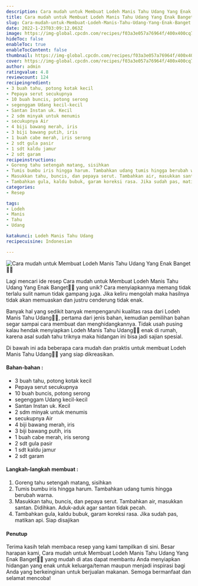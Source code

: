 ```yaml
---
description: Cara mudah untuk Membuat Lodeh Manis Tahu Udang Yang Enak Banget"
title: Cara mudah untuk Membuat Lodeh Manis Tahu Udang Yang Enak Banget
slug: Cara-mudah-untuk-Membuat-Lodeh-Manis-Tahu-Udang-Yang-Enak-Banget
date: 2022-1-23T03:09:12.063Z
image: https://img-global.cpcdn.com/recipes/f03a3e057a76964f/400x400cq70/photo.jpg
hideToc: false
enableToc: true
enableTocContent: false
thumbnail: https://img-global.cpcdn.com/recipes/f03a3e057a76964f/400x400cq70/photo.jpg
cover: https://img-global.cpcdn.com/recipes/f03a3e057a76964f/400x400cq70/photo.jpg
author: admin
ratingvalue: 4.8
reviewcount: 124
recipeingredient:
- 3 buah tahu, potong kotak kecil
- Pepaya serut secukupnya
- 10 buah buncis, potong serong
- segenggam Udang kecil-kecil
- Santan Instan uk. Kecil
- 2 sdm minyak untuk menumis
- secukupnya Air
- 4 biji bawang merah, iris
- 3 biji bawang putih, iris
- 1 buah cabe merah, iris serong
- 2 sdt gula pasir
- 1 sdt kaldu jamur
- 2 sdt garam
recipeinstructions:
- Goreng tahu setengah matang, sisihkan
- Tumis bumbu iris hingga harum. Tambahkan udang tumis hingga berubah warna.
- Masukkan tahu, buncis, dan pepaya serut. Tambahkan air, masukkan santan. Didihkan. Aduk-aduk agar santan tidak pecah.
- Tambahkan gula, kaldu bubuk, garam koreksi rasa. Jika sudah pas, matikan api. Siap disajikan
categories:
- Resep

tags:
- Lodeh
- Manis
- Tahu
- Udang

katakunci: Lodeh Manis Tahu Udang
recipecuisine: Indonesian

---
```


![Cara mudah untuk Membuat Lodeh Manis Tahu Udang Yang Enak Banget👩‍🍳](https://img-global.cpcdn.com/recipes/f03a3e057a76964f/400x400cq70/photo.jpg)

Lagi mencari ide resep Cara mudah untuk Membuat Lodeh Manis Tahu Udang Yang Enak Banget👩‍🍳 yang unik? Cara menyiapkannya memang tidak terlalu sulit namun tidak gampang juga. Jika keliru mengolah maka hasilnya tidak akan memuaskan dan justru cenderung tidak enak.

Banyak hal yang sedikit banyak mempengaruhi kualitas rasa dari Lodeh Manis Tahu Udang👩‍🍳, pertama dari jenis bahan, kemudian pemilihan bahan segar sampai cara membuat dan menghidangkannya. Tidak usah pusing kalau hendak menyiapkan Lodeh Manis Tahu Udang👩‍🍳 enak di rumah, karena asal sudah tahu triknya maka hidangan ini bisa jadi sajian spesial.

Di bawah ini ada beberapa cara mudah dan praktis untuk membuat Lodeh Manis Tahu Udang👩‍🍳 yang siap dikreasikan.

<!--inarticleads1-->

#### Bahan-bahan :

- 3 buah tahu, potong kotak kecil
- Pepaya serut secukupnya
- 10 buah buncis, potong serong
- segenggam Udang kecil-kecil
- Santan Instan uk. Kecil
- 2 sdm minyak untuk menumis
- secukupnya Air
- 4 biji bawang merah, iris
- 3 biji bawang putih, iris
- 1 buah cabe merah, iris serong
- 2 sdt gula pasir
- 1 sdt kaldu jamur
- 2 sdt garam

<!--inarticleads2-->

#### Langkah-langkah membuat :

1. Goreng tahu setengah matang, sisihkan
1. Tumis bumbu iris hingga harum. Tambahkan udang tumis hingga berubah warna.
1. Masukkan tahu, buncis, dan pepaya serut. Tambahkan air, masukkan santan. Didihkan. Aduk-aduk agar santan tidak pecah.
1. Tambahkan gula, kaldu bubuk, garam koreksi rasa. Jika sudah pas, matikan api. Siap disajikan

#### Penutup

Terima kasih telah membaca resep yang kami tampilkan di sini. Besar harapan kami, Cara mudah untuk Membuat Lodeh Manis Tahu Udang Yang Enak Banget👩‍🍳 yang mudah di atas dapat membantu Anda menyiapkan hidangan yang enak untuk keluarga/teman maupun menjadi inspirasi bagi Anda yang berkeinginan untuk berjualan makanan. Semoga bermanfaat dan selamat mencoba!